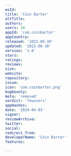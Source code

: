 ```yaml
---
wsId: 
title: 'Coin Barter'
altTitle: 
authors: 
users: 10
appId: 'com.coinbarter'
appCountry: 
released: '2022-06-30'
updated: '2022-06-30'
version: '1.0'
stars: 
ratings: 
reviews: 
size: 
website: 
repository: 
issue: 
icon: 'com.coinbarter.png'
bugbounty: 
meta: 'removed'
verdict: 'fewusers'
appHashes: 
date: '2024-04-03'
signer: 
reviewArchive: 
twitter: 
social: 
redirect_from: 
developerName: 'Coin Barter'
features: 

---
```


